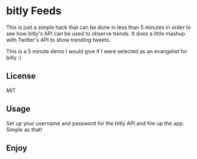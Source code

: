 # bitly Feeds #

This is just a simple hack that can be done in less than 5 minutes in order to see how bitly's API can be used to observe trends. It does a little mashup with Twitter's API to show trending tweets.

This is a 5 minute demo I would give if I were selected as an evangelist for bitly :)

## License ##

MIT

## Usage ##

Set up your username and password for the bitly API and fire up the app. Simple as that!

## Enjoy ##